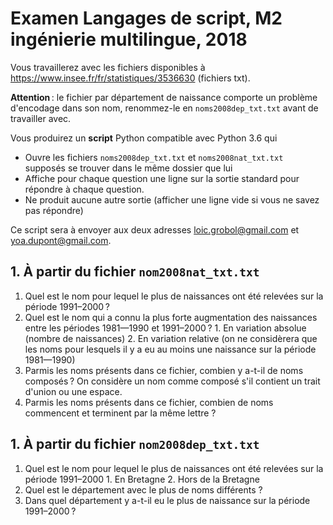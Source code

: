 # Examen Langages de script, M2 ingénierie multilingue, 2018

Vous travaillerez avec les fichiers disponibles à <https://www.insee.fr/fr/statistiques/3536630> (fichiers txt).

**Attention** : le fichier par département de naissance comporte un problème d'encodage dans son nom, renommez-le en `noms2008dep_txt.txt` avant de travailler avec.

Vous produirez un **script** Python compatible avec Python 3.6 qui

  - Ouvre les fichiers `noms2008dep_txt.txt` et `noms2008nat_txt.txt` supposés se trouver dans le même dossier que lui
  - Affiche pour chaque question une ligne sur la sortie standard pour répondre à chaque question.
  - Ne produit aucune autre sortie (afficher une ligne vide si vous ne savez pas répondre)

Ce script sera à envoyer aux deux adresses <loic.grobol@gmail.com> et <yoa.dupont@gmail.com>.

## 1. À partir du fichier `nom2008nat_txt.txt`

  1. Quel est le nom pour lequel le plus de naissances ont été relevées sur la période 1991–2000 ?
  2. Quel est le nom qui a connu la plus forte augmentation des naissances entre les périodes 1981—1990 et 1991–2000 ?
    1. En variation absolue (nombre de naissances)
    2. En variation relative (on ne considèrera que les noms pour lesquels il y a eu au moins une naissance sur la période 1981—1990)
  3. Parmis les noms présents dans ce fichier, combien y a-t-il de noms composés ? On considère un nom comme composé s'il contient un trait d'union ou une espace.
  4. Parmis les noms présents dans ce fichier, combien de noms commencent et terminent par la même lettre ?

## 1. À partir du fichier `nom2008dep_txt.txt`

  1. Quel est le nom pour lequel le plus de naissances ont été relevées sur la période 1991–2000
    1. En Bretagne
    2. Hors de la Bretagne
  2. Quel est le département avec le plus de noms différents ?
  3. Dans quel département y a-t-il eu le plus de naissance sur la période 1991–2000 ?
